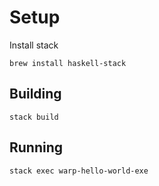 # Setup

Install stack
```
brew install haskell-stack
```

## Building
```
stack build
```

## Running
```
stack exec warp-hello-world-exe
```